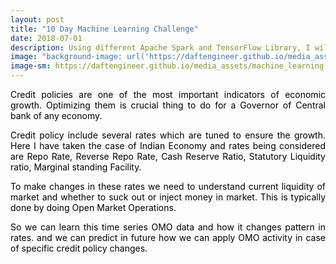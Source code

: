 ```yaml
---
layout: post
title: "10 Day Machine Learning Challenge"
date: 2018-07-01
description: Using different Apache Spark and TensorFlow Library, I will be making a machine learning project everyday for next 10 days
image: "background-image: url('https://daftengineer.github.io/media_assets/machine_learning.jpg')"
image-sm: https://daftengineer.github.io/media_assets/machine_learning.jpg
---
```

<!--background-color: #2F2727;  background-image: url(images/radial_bg.png);  background-position: center center;  background-repeat: no-repeat;  background: -webkit-gradient(radial, center center, 0, center center, 460, from(#1a82f7), to(#2F2727));  background: -webkit-radial-gradient(circle, #1a82f7, #2F2727);  background: -moz-radial-gradient(circle, #1a82f7, #2F2727);  background: -ms-radial-gradient(circle, #1a82f7, #2F2727); -->
<div style="color:black;"><p></p>
<p style="text-align:justify;">Credit policies are one of the most important indicators of economic growth. Optimizing them is crucial thing to do for a Governor of Central bank of any economy.</p>
<p style="text-align:justify;">Credit policy include several rates which are tuned to ensure the growth. Here I have taken the case of Indian Economy and rates being considered are Repo Rate, Reverse Repo Rate, Cash Reserve Ratio, Statutory Liquidity ratio, Marginal standing Facility.</p>
<p style="text-align:justify;">To make changes in these rates we need to understand current liquidity of market and whether to suck out or inject money in market. This is typically done by doing Open Market Operations.</p>
<p style="text-align:justify;">So we can learn this time series OMO data and how it changes pattern in rates. and we can predict in future how we can apply OMO activity in case of specific credit policy changes.</p>
<p>&nbsp;</p>
</div>
